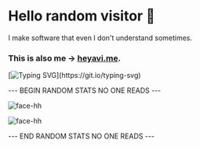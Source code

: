 <h1 align="left">Hello random visitor 👋</h1>

I make software that even I don't understand sometimes.
<h3 align="left">
  This is also me -> <a href='https://heyavi.me'>heyavi.me</a>.
</h3>

[![Typing SVG](https://readme-typing-svg.demolab.com?font=Fira+Code&pause=1000&width=600&lines=Do+not+ever+give+hope+to+random+pull+requests.)](https://git.io/typing-svg)

--- BEGIN RANDOM STATS NO ONE READS ---

![face-hh](https://github-readme-stats.vercel.app/api?username=akhileshrangani4&show_icons=true&theme=tokyonight&hide=["issues"])

![face-hh](https://github-readme-stats.vercel.app/api/top-langs?username=akhileshrangani4&show_icons=true&theme=tokyonight&layout=compact)

--- END RANDOM STATS NO ONE READS ---

